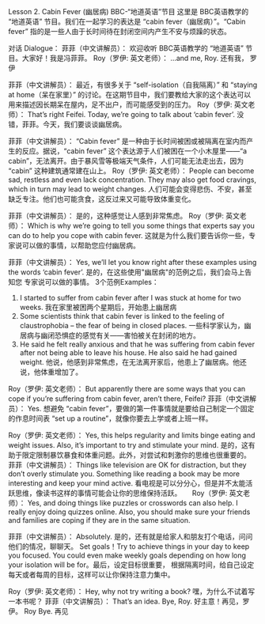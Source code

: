Lesson 2. Cabin Fever  (幽居病)  BBC-“地道英语”节目
这里是 BBC英语教学的 “地道英语” 节目。我们在一起学习的表达是 “cabin fever（幽居病）”。“Cabin fever” 指的是一些人由于长时间待在封闭空间内产生不安与烦躁的状态。
 
对话 Dialogue：
菲菲（中文讲解员）：
欢迎收听 BBC英语教学的 “地道英语” 节目。大家好！我是冯菲菲。
Roy（罗伊: 英文老师）：
…and me, Roy. 还有我， 罗伊
 
菲菲（中文讲解员）：
最近，有很多关于 “self-isolation（自我隔离）” 和 “staying at home（呆在家里）” 的讨论。在这期节目中，我们要教给大家的这个表达可以用来描述因长期呆在屋内，足不出户，而可能感受到的压力。
Roy（罗伊: 英文老师）：
That’s right Feifei. Today, we’re going to talk about ‘cabin fever’. 
没错，菲菲。今天，我们要谈谈幽居病。
 
菲菲（中文讲解员）：
 “Cabin fever” 是一种由于长时间被困或被隔离在室内而产生的反应。据说，“cabin fever” 这个表达源于人们被困在一个小木屋里——“a cabin”，无法离开。由于暴风雪等极端天气条件，人们可能无法走出去，因为 “cabin” 这种建筑通常建在山上。
Roy（罗伊: 英文老师）：
People can become sad, restless and even lack concentration. They may also get food cravings, which in turn may lead to weight changes.
人们可能会变得悲伤、不安，甚至缺乏专注。他们也可能贪食，这反过来又可能导致体重变化。
 
菲菲（中文讲解员）：
是的，这种感觉让人感到非常焦虑。
Roy（罗伊: 英文老师）：
Which is why we’re going to tell you some things that experts say you can do to help you cope with cabin fever.
这就是为什么我们要告诉你一些，专家说可以做的事情，以帮助您应付幽居病。
 
菲菲（中文讲解员）：
Yes, we’ll let you know right after these examples using the words ‘cabin fever’.
是的，在这些使用"幽居病"的范例之后，我们会马上告知您 专家说可以做的事情。
3个范例Examples： 
1. I started to suffer from cabin fever after I was stuck at home for two weeks.
我在家里被困两个星期后，开始患上幽居病
2. Some scientists think that cabin fever is linked to the feeling of claustrophobia – the fear of being in closed places.
一些科学家认为，幽居病与幽闭恐惧症的感觉有关——害怕被关在封闭的地方。 
3. He said he felt really anxious and that he was suffering from cabin fever after not being able to leave his house. He also said he had gained weight.
他说，他感到非常焦虑，在无法离开家后，他患上了幽居病。他还说，他体重增加了。
 
Roy（罗伊: 英文老师）：
But apparently there are some ways that you can cope if you’re suffering from cabin fever, aren’t there, Feifei?
菲菲（中文讲解员）：
Yes. 想避免 “cabin fever”，要做的第一件事情就是要给自己制定一个固定的作息时间表 “set up a routine”，就像你要去上学或者上班一样。
 
Roy（罗伊: 英文老师）：
Yes, this helps regularity and limits binge eating and weight issues. Also, it’s important to try and stimulate your mind.
是的，这有助于限定限制暴饮暴食和体重问题。此外，对尝试和刺激你的思维也很重要的。
菲菲（中文讲解员）：
Things like television are OK for distraction, but they don’t overly stimulate you. Something like reading a book may be more interesting and keep your mind active. 
看电视是可以分分心，但是并不太能活跃思维，像读书这样的事情可能会让你的思维保持活跃。
 
Roy（罗伊: 英文老师）：
Yes, and doing things like puzzles or crosswords can also help. I really enjoy doing quizzes online. Also, you should make sure your friends and families are coping if they are in the same situation.
 
菲菲（中文讲解员）：
Absolutely. 是的，还有就是给家人和朋友打个电话，问问他们的情况，聊聊天。
Set goals！Try to achieve things in your day to keep you focused. You could even make weekly goals depending on how long your isolation will be for。最后，设定目标很重要， 根据隔离时间，给自己设定每天或者每周的目标，这样可以让你保持注意力集中。
 
Roy（罗伊: 英文老师）：
Hey, why not try writing a book? 
嘿，为什么不试着写一本书呢？
菲菲（中文讲解员）：
That’s an idea. Bye, Roy. 好主意！再见，罗伊。
Roy
Bye. 再见
 
